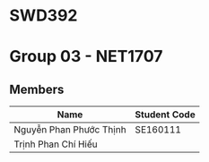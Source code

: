 # SWD392 
# Group 03 - NET1707
## Members
| Name  | Student Code|
|---|---|
| Nguyễn Phan Phước Thịnh | SE160111 |
| Trịnh Phan Chí Hiếu |  |
 
